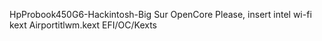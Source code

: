 HpProbook450G6-Hackintosh-Big Sur OpenCore
Please, insert intel wi-fi kext Airportitlwm.kext EFI/OC/Kexts 

